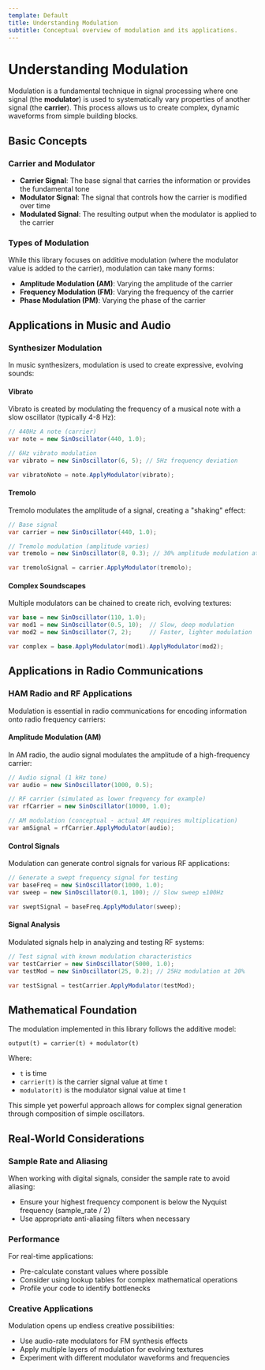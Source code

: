 ```yaml
---
template: Default
title: Understanding Modulation
subtitle: Conceptual overview of modulation and its applications.
---
```


# Understanding Modulation

Modulation is a fundamental technique in signal processing where one signal (the **modulator**) is used to systematically vary properties of another signal (the **carrier**). This process allows us to create complex, dynamic waveforms from simple building blocks.

## Basic Concepts

### Carrier and Modulator
- **Carrier Signal**: The base signal that carries the information or provides the fundamental tone
- **Modulator Signal**: The signal that controls how the carrier is modified over time
- **Modulated Signal**: The resulting output when the modulator is applied to the carrier

### Types of Modulation
While this library focuses on additive modulation (where the modulator value is added to the carrier), modulation can take many forms:
- **Amplitude Modulation (AM)**: Varying the amplitude of the carrier
- **Frequency Modulation (FM)**: Varying the frequency of the carrier
- **Phase Modulation (PM)**: Varying the phase of the carrier

## Applications in Music and Audio

### Synthesizer Modulation
In music synthesizers, modulation is used to create expressive, evolving sounds:

#### Vibrato
Vibrato is created by modulating the frequency of a musical note with a slow oscillator (typically 4-8 Hz):
```csharp
// 440Hz A note (carrier)
var note = new SinOscillator(440, 1.0);

// 6Hz vibrato modulation
var vibrato = new SinOscillator(6, 5); // 5Hz frequency deviation

var vibratoNote = note.ApplyModulator(vibrato);
```

#### Tremolo
Tremolo modulates the amplitude of a signal, creating a "shaking" effect:
```csharp
// Base signal
var carrier = new SinOscillator(440, 1.0);

// Tremolo modulation (amplitude varies)
var tremolo = new SinOscillator(8, 0.3); // 30% amplitude modulation at 8Hz

var tremoloSignal = carrier.ApplyModulator(tremolo);
```

#### Complex Soundscapes
Multiple modulators can be chained to create rich, evolving textures:
```csharp
var base = new SinOscillator(110, 1.0);
var mod1 = new SinOscillator(0.5, 10);  // Slow, deep modulation
var mod2 = new SinOscillator(7, 2);     // Faster, lighter modulation

var complex = base.ApplyModulator(mod1).ApplyModulator(mod2);
```

## Applications in Radio Communications

### HAM Radio and RF Applications
Modulation is essential in radio communications for encoding information onto radio frequency carriers:

#### Amplitude Modulation (AM)
In AM radio, the audio signal modulates the amplitude of a high-frequency carrier:
```csharp
// Audio signal (1 kHz tone)
var audio = new SinOscillator(1000, 0.5);

// RF carrier (simulated as lower frequency for example)
var rfCarrier = new SinOscillator(10000, 1.0);

// AM modulation (conceptual - actual AM requires multiplication)
var amSignal = rfCarrier.ApplyModulator(audio);
```

#### Control Signals
Modulation can generate control signals for various RF applications:
```csharp
// Generate a swept frequency signal for testing
var baseFreq = new SinOscillator(1000, 1.0);
var sweep = new SinOscillator(0.1, 100); // Slow sweep ±100Hz

var sweptSignal = baseFreq.ApplyModulator(sweep);
```

#### Signal Analysis
Modulated signals help in analyzing and testing RF systems:
```csharp
// Test signal with known modulation characteristics
var testCarrier = new SinOscillator(5000, 1.0);
var testMod = new SinOscillator(25, 0.2); // 25Hz modulation at 20%

var testSignal = testCarrier.ApplyModulator(testMod);
```

## Mathematical Foundation

The modulation implemented in this library follows the additive model:
```
output(t) = carrier(t) + modulator(t)
```

Where:
- `t` is time
- `carrier(t)` is the carrier signal value at time t
- `modulator(t)` is the modulator signal value at time t

This simple yet powerful approach allows for complex signal generation through composition of simple oscillators.

## Real-World Considerations

### Sample Rate and Aliasing
When working with digital signals, consider the sample rate to avoid aliasing:
- Ensure your highest frequency component is below the Nyquist frequency (sample_rate / 2)
- Use appropriate anti-aliasing filters when necessary

### Performance
For real-time applications:
- Pre-calculate constant values where possible
- Consider using lookup tables for complex mathematical operations
- Profile your code to identify bottlenecks

### Creative Applications
Modulation opens up endless creative possibilities:
- Use audio-rate modulators for FM synthesis effects
- Apply multiple layers of modulation for evolving textures
- Experiment with different modulator waveforms and frequencies